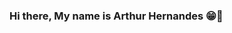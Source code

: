 ### Hi there, My name is Arthur Hernandes 😁👋

<!--
**ArthurHSsouza/ArthurHSsouza** is a ✨ _special_ ✨ repository because its `README.md` (this file) appears on your GitHub profile.

Here are some ideas to get you started:

- 🔭 I’m currently working on ...
- 🌱 I’m currently learning 
      -JavaScript
      - Node.js
      - Java
- 👯 I’m looking to collaborate on ...
- 🤔 I’m looking for help with ...
- 💬 Ask me about ...
- 📫 How to reach me: 
      Linkedin: https://www.linkedin.com/in/arthur-souza-434976172/
- 😄 Pronouns: he
- ⚡ Fun fact: i probably never ate avocado
-->
